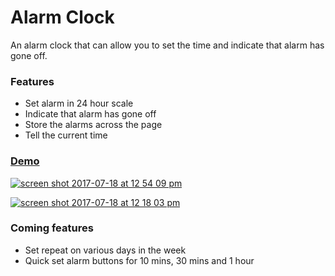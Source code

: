 # Alarm Clock
An alarm clock that can allow you to set the time and indicate that alarm has gone off.

### Features
- Set alarm in 24 hour scale
- Indicate that alarm has gone off
- Store the alarms across the page
- Tell the current time

### [Demo](https://tennisonchan.github.io/alarm-clock/)
[![screen shot 2017-07-18 at 12 54 09 pm](https://user-images.githubusercontent.com/719938/28329569-50521aa4-6bb8-11e7-9f75-0368dfa6ead0.png)](https://tennisonchan.github.io/alarm-clock/)

[![screen shot 2017-07-18 at 12 18 03 pm](https://user-images.githubusercontent.com/719938/28328733-70310b30-6bb5-11e7-9ef5-3dfa9a9c50f0.png)](https://tennisonchan.github.io/alarm-clock/)


### Coming features
- Set repeat on various days in the week
- Quick set alarm buttons for 10 mins, 30 mins and 1 hour